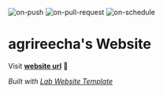 
  ![on-push](../../actions/workflows/on-push.yaml/badge.svg)
  ![on-pull-request](../../actions/workflows/on-pull-request.yaml/badge.svg)
  ![on-schedule](../../actions/workflows/on-schedule.yaml/badge.svg)

  # agrireecha's Website

  Visit **[website url](#)** 🚀

  _Built with [Lab Website Template](https://greene-lab.gitbook.io/lab-website-template-docs)_
